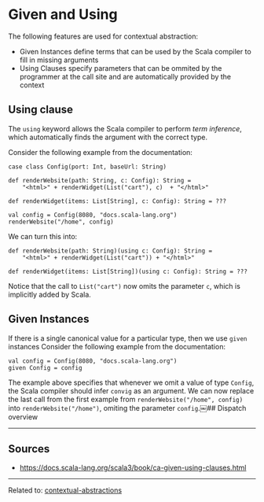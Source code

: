 # Given and Using
The following features are used for contextual abstraction:
* Given Instances define terms that can be used by the Scala compiler to fill in missing arguments
* Using Clauses specify parameters that can be ommited by the programmer at the call site and are automatically provided by the context

## Using clause

The `using` keyword allows the Scala compiler to perform *term inference*, which automatically finds the argument with the correct type.

Consider the following example from the documentation:
```
case class Config(port: Int, baseUrl: String)

def renderWebsite(path: String, c: Config): String =
    "<html>" + renderWidget(List("cart"), c)  + "</html>"

def renderWidget(items: List[String], c: Config): String = ???

val config = Config(8080, "docs.scala-lang.org")
renderWebsite("/home", config)
```

We can turn this into:
```
def renderWebsite(path: String)(using c: Config): String =
    "<html>" + renderWidget(List("cart")) + "</html>"

def renderWidget(items: List[String])(using c: Config): String = ???
```

Notice that the call to `List("cart")` now omits the parameter `c`, which is implicitly added by Scala.

## Given Instances

If there is a single canonical value for a particular type, then we use `given` instances
Consider the following example from the documentation:
```
val config = Config(8080, "docs.scala-lang.org")
given Config = config
```

The example above specifies that whenever we omit a value of type `Config`, the Scala compiler should infer `convig` as an argument.
We can now replace the last call from the first example from `renderWebsite("/home", config)` into `renderWebsite("/home")`, omiting the parameter `config`.￼## Dispatch overview


<hr>

## Sources
- https://docs.scala-lang.org/scala3/book/ca-given-using-clauses.html


<hr>

Related to: [contextual-abstractions](contextual-abstractions)